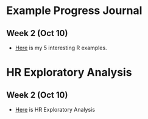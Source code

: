 # Example Progress Journal

## Week 2 (Oct 10)

+ [Here](files/interesting_examples.html) is my 5 interesting R examples. 

# HR Exploratory Analysis
## Week 2 (Oct 10)
+ [Here](files/hr.html) is HR Exploratory Analysis 
